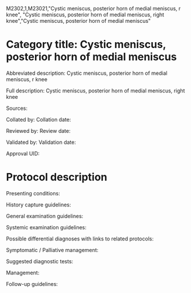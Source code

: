 M2302,1,M23021,"Cystic meniscus, posterior horn of medial meniscus, r knee", "Cystic meniscus, posterior horn of medial meniscus, right knee","Cystic meniscus, posterior horn of medial meniscus"
# Category title: Cystic meniscus, posterior horn of medial meniscus

Abbreviated description: Cystic meniscus, posterior horn of medial meniscus, r knee

Full description: Cystic meniscus, posterior horn of medial meniscus, right knee

Sources:

Collated by:
Collation date:

Reviewed by:
Review date:

Validated by:
Validation date:

Approval UID:

# Protocol description

Presenting conditions:

History capture guidelines:

General examination guidelines:

Systemic examination guidelines:

Possible differential diagnoses with links to related protocols:

Symptomatic / Palliative management:

Suggested diagnostic tests:

Management:

Follow-up guidelines:
